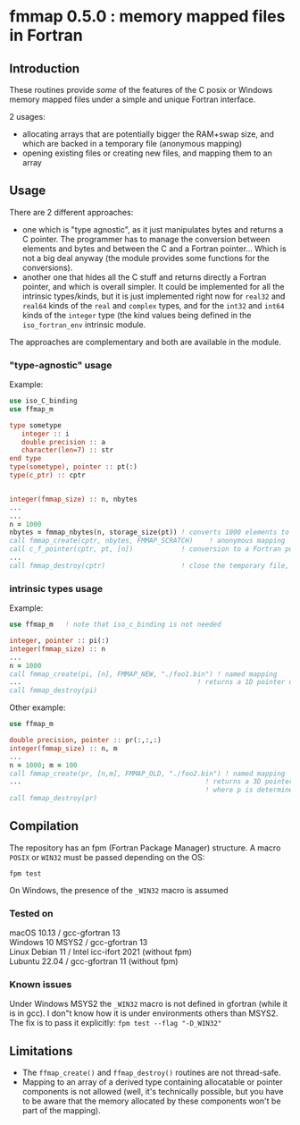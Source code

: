 # fmmap 0.5.0 : memory mapped files in Fortran

## Introduction

These routines provide *some* of the features of the C posix or Windows memory mapped files under a simple and unique Fortran interface.

2 usages:
- allocating arrays that are potentially bigger the RAM+swap size, and which are backed in a temporary file (anonymous mapping)
- opening existing files or creating new files, and mapping them to an array

## Usage

There are 2 different approaches:
- one which is "type agnostic", as it just manipulates bytes and returns a C pointer. The programmer has to manage the conversion between elements and bytes and between the C and a Fortran pointer... Which is not a big deal anyway (the module provides some functions for the conversions).
- another one that hides all the C stuff and returns directly a Fortran pointer, and which is overall simpler. It could be implemented for all the intrinsic types/kinds, but it is just implemented right now for `real32` and `real64` kinds of the `real` and `complex` types, and for the `int32` and `int64` kinds of the `integer` type (the kind values being defined in the `iso_fortran_env` intrinsic module.

The approaches are complementary and both are available in the module.

### "type-agnostic" usage

Example:
```fortran
use iso_C_binding
use ffmap_m

type sometype
   integer :: i
   double precision :: a
   character(len=7) :: str
end type
type(sometype), pointer :: pt(:)
type(c_ptr) :: cptr 


integer(fmmap_size) :: n, nbytes
...
...
n = 1000
nbytes = fmmap_nbytes(n, storage_size(pt)) ! converts 1000 elements to a number of bytes
call fmmap_create(cptr, nbytes, FMMAP_SCRATCH)    ! anonymous mapping
call c_f_pointer(cptr, pt, [n])            ! conversion to a Fortran pointer
...
call fmmap_destroy(cptr)                   ! close the temporary file, etc...
```

### intrinsic types usage

Example:
```fortran
use ffmap_m   ! note that iso_c_binding is not needed

integer, pointer :: pi(:)
integer(fmmap_size) :: n
...
n = 1000
call fmmap_create(pi, [n], FMMAP_NEW, "./foo1.bin") ! named mapping
...                                            ! returns a 1D pointer of size n
call fmmap_destroy(pi)
```

Other example:
```fortran
use ffmap_m

double precision, pointer :: pr(:,:,:)
integer(fmmap_size) :: n, m
...
n = 1000; m = 100
call fmmap_create(pr, [n,m], FMMAP_OLD, "./foo2.bin") ! named mapping
...                                              ! returns a 3D pointer of size n*m*p
                                                 ! where p is determined by the file size
call fmmap_destroy(pr)
```

## Compilation

The repository has an fpm (Fortran Package Manager) structure. A macro `POSIX` or `WIN32` must be passed depending on the OS:
```
fpm test
```
On Windows, the presence of the `_WIN32` macro is assumed

### Tested on
macOS 10.13      / gcc-gfortran 13  
Windows 10 MSYS2 / gcc-gfortran 13  
Linux Debian 11  / Intel icc-ifort 2021 (without fpm)  
Lubuntu 22.04    / gcc-gfortran 11 (without fpm)

### Known issues

Under Windows MSYS2 the `_WIN32` macro is not defined in gfortran (while it is in gcc). I don"t know how it is under environments others than MSYS2. The fix is to pass it explicitly: `fpm test --flag "-D_WIN32"`

## Limitations

- The `ffmap_create()` and `ffmap_destroy()` routines are not thread-safe. 
- Mapping to an array of a derived type containing allocatable or pointer components is not allowed (well, it's technically possible, but you have to be aware that the memory allocated by these components won't be part of the mapping).
